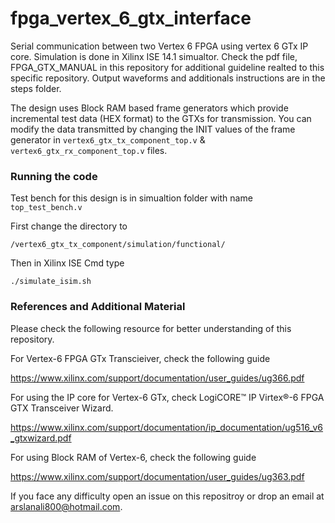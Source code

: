 # fpga_vertex_6_gtx_interface

Serial communication between two Vertex 6 FPGA using vertex 6 GTx IP core. Simulation is done in Xilinx ISE 14.1 simualtor. Check the pdf file, FPGA_GTX_MANUAL in this repository for additional guideline realted to this specific repository. Output waveforms and additionals instructions are in the steps folder.

The design uses Block RAM based frame generators which provide incremental test data (HEX format) to the GTXs for transmission. You can modify the data transmitted by changing the INIT values of the frame generator in ``` vertex6_gtx_tx_component_top.v ``` & ```vertex6_gtx_rx_component_top.v``` files. 

### Running the code

Test bench for this design is in simualtion folder with name ``` top_test_bench.v``` 

First change the directory to 
```
/vertex6_gtx_tx_component/simulation/functional/
```

Then in Xilinx ISE Cmd type

```
./simulate_isim.sh
```

### References and Additional Material

Please check the following resource for better understanding of this repository.

For Vertex-6 FPGA GTx Transcieiver, check the following guide

https://www.xilinx.com/support/documentation/user_guides/ug366.pdf

For using the IP core for Vertex-6 GTx, check LogiCORE™ IP Virtex®-6 FPGA GTX Transceiver Wizard.

https://www.xilinx.com/support/documentation/ip_documentation/ug516_v6_gtxwizard.pdf

For using Block RAM of Vertex-6, check the following guide

https://www.xilinx.com/support/documentation/user_guides/ug363.pdf


If you face any difficulty open an issue on this repositroy or drop an email at arslanali800@hotmail.com.
